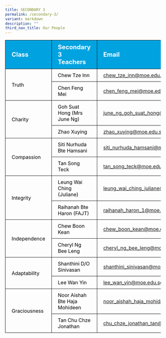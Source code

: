 ```yaml
---
title: SECONDARY 3
permalink: /secondary-3/
variant: markdown
description: ""
third_nav_title: Our People
---
```

<table>
<tbody>
			<tr style="background-color: #00A3E0">
					<th style="color: #FFFFFF; font-size: 20px; border: 1px solid black;padding: 10px 20px; text-align: left;">Class</th>
					<th style="color: #FFFFFF; font-size: 20px; border: 1px solid black;padding: 10px 20px; text-align: left;">Secondary 3 Teachers</th>
          <th style="color: #FFFFFF; font-size: 20px; border: 1px solid black;padding: 10px 20px; text-align: left;">Email</th>
			</tr>
			<tr>
					<td style="color: black; font-size: 16px; vertical-align: middle; border: 1px solid black;padding: 10px 20px;" rowspan="2">Truth</td>
					<td style="color: black; font-size: 16px; border: 1px solid black;padding: 10px 20px;">Chew Tze Inn</td>
          <td style="font-size: 16px; border: 1px solid black;padding: 10px 20px;"><a href="mailto:chew_tze_inn@moe.edu.sg">chew_tze_inn@moe.edu.sg</a></td>
			</tr>
      <tr>
					<td style="color: black; font-size: 16px; border: 1px solid black;padding: 10px 20px;">Chen Feng Mei</td>
          <td style="font-size: 16px; border: 1px solid black;padding: 10px 20px;"><a href="mailto:chen_feng_mei@moe.edu.sg">chen_feng_mei@moe.edu.sg</a></td>
			</tr>  
			<tr>
					<td style="color: black; font-size: 16px; vertical-align: middle; border: 1px solid black;padding: 10px 20px;" rowspan="2">Charity</td>
					<td style="color: black; font-size: 16px; border: 1px solid black;padding: 10px 20px;">Goh Suat Hong (Mrs June Ng)</td>
          <td style="font-size: 16px; border: 1px solid black;padding: 10px 20px;"><a href="mailto:june_ng_goh_suat_hong@moe.edu.sg">june_ng_goh_suat_hong@moe.edu.sg</a></td>
			</tr>
      <tr>
					<td style="color: black; font-size: 16px; border: 1px solid black;padding: 10px 20px;">Zhao Xuying</td>
          <td style="font-size: 16px; border: 1px solid black;padding: 10px 20px;"><a href="mailto:zhao_xuying@moe.edu.sg">zhao_xuying@moe.edu.sg</a></td>
			</tr>
  			<tr>
					<td style="color: black; font-size: 16px; vertical-align: middle; border: 1px solid black;padding: 10px 20px;" rowspan="2">Compassion</td>
					<td style="color: black; font-size: 16px; border: 1px solid black;padding: 10px 20px;">Siti Nurhuda Bte Hamsani</td>
          <td style="font-size: 16px; border: 1px solid black;padding: 10px 20px;"><a href="mailto:siti_nurhuda_hamsani@moe.edu.sg">siti_nurhuda_hamsani@moe.edu.sg</a></td>
			</tr>
      <tr>
					<td style="color: black; font-size: 16px; border: 1px solid black;padding: 10px 20px;">Tan Song Teck</td>
          <td style="font-size: 16px; border: 1px solid black;padding: 10px 20px;"><a href="mailto:tan_song_teck@moe.edu.sg">tan_song_teck@moe.edu.sg</a></td>
			</tr>
  		<tr>
					<td style="color: black; font-size: 16px; vertical-align: middle; border: 1px solid black;padding: 10px 20px;" rowspan="2">Integrity</td>
					<td style="color: black; font-size: 16px; border: 1px solid black;padding: 10px 20px;">Leung Wai Ching (Juliane)</td>
          <td style="font-size: 16px; border: 1px solid black;padding: 10px 20px;"><a href="mailto:leung_wai_ching_juliane@moe.edu.sg">leung_wai_ching_juliane@moe.edu.sg</a></td>
			</tr>
      <tr>
					<td style="color: black; font-size: 16px; border: 1px solid black;padding: 10px 20px;">Raihanah Bte Haron (FAJT)</td>
          <td style="font-size: 16px; border: 1px solid black;padding: 10px 20px;"><a href="mailto:raihanah_haron_1@moe.edu.sg">raihanah_haron_1@moe.edu.sg</a></td>
			</tr>
  			<tr>
					<td style="color: black; font-size: 16px; vertical-align: middle; border: 1px solid black;padding: 10px 20px;" rowspan="2">Independence</td>
					<td style="color: black; font-size: 16px; border: 1px solid black;padding: 10px 20px;">Chew Boon Kean</td>
          <td style="font-size: 16px; border: 1px solid black;padding: 10px 20px;"><a href="mailto:chew_boon_kean@moe.edu.sg">chew_boon_kean@moe.edu.sg</a></td>
			</tr>
      <tr>
					<td style="color: black; font-size: 16px; border: 1px solid black;padding: 10px 20px;">Cheryl Ng Bee Leng</td>
          <td style="font-size: 16px; border: 1px solid black;padding: 10px 20px;"><a href="mailto:cheryl_ng_bee_leng@moe.edu.sg">cheryl_ng_bee_leng@moe.edu.sg</a></td>
			</tr>
  			<tr>
					<td style="color: black; font-size: 16px; vertical-align: middle; border: 1px solid black;padding: 10px 20px;" rowspan="2">Adaptability</td>
					<td style="color: black; font-size: 16px; border: 1px solid black;padding: 10px 20px;">Shanthini D/O Sinivasan</td>
          <td style="font-size: 16px; border: 1px solid black;padding: 10px 20px;"><a href="mailto:shanthini_sinivasan@moe.edu.sg">shanthini_sinivasan@moe.edu.sg</a></td>
			</tr>
      <tr>
					<td style="color: black; font-size: 16px; border: 1px solid black;padding: 10px 20px;">Lee Wan Yin</td>
          <td style="font-size: 16px; border: 1px solid black;padding: 10px 20px;"><a href="mailto:lee_wan_yin@moe.edu.sg">lee_wan_yin@moe.edu.sg</a></td>
			</tr>
  			<tr>
					<td style="color: black; font-size: 16px; vertical-align: middle; border: 1px solid black;padding: 10px 20px;" rowspan="2">Graciousness</td>
					<td style="color: black; font-size: 16px; border: 1px solid black;padding: 10px 20px;">Noor Aishah Bte Haja Mohideen</td>
          <td style="font-size: 16px; border: 1px solid black;padding: 10px 20px;"><a href="mailto:noor_aishah_haja_mohideen@moe.edu.sg">noor_aishah_haja_mohideen@moe.edu.sg</a></td>
			</tr>
      <tr>
					<td style="color: black; font-size: 16px; border: 1px solid black;padding: 10px 20px;">Tan Chu Chze Jonathan</td>
          <td style="font-size: 16px; border: 1px solid black;padding: 10px 20px;"><a href="mailto:chu_chze_jonathan_tan@moe.edu.sg">chu_chze_jonathan_tan@moe.edu.sg</a></td>
			</tr>
			
</tbody>
</table>